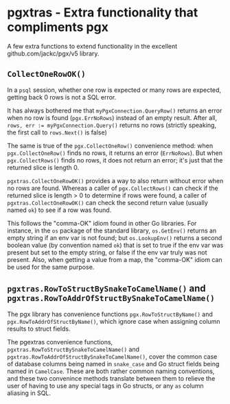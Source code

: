 # pgxtras - Extra functionality that compliments pgx

A few extra functions to extend functionality in
the excellent github.com/jackc/pgx/v5 library.

## `CollectOneRowOK()`

In a `psql` session, whether one row is expected or many rows are expected,
getting back 0 rows is not a SQL error.

It has always bothered me that `myPgxConnection.QueryRow()` returns
an error when no row is found (`pgx.ErrNoRows`) instead of an empty
result. After all, `rows, err := myPgxConnection.Query()` returns no rows
(strictly speaking, the first call to `rows.Next()` is false)

The same is true of the `pgx.CollectOneRow()` convenience method:
when `pgx.CollectOneRow()` finds no rows, it returns an error (`ErrNoRows`).
But when `pgx.CollectRows()` finds no rows, it does not return an error;
it's just that the returned slice is length 0.

`pgxtras.CollectOneRowOK()` provides a way to also return without error when no
rows are found. Whereas a caller of `pgx.CollectRows()` can check if the
returned slice is length > 0 to determine if rows were found, a caller of
`pgxtras.CollectOneRowOK()` can check the second return value (usually named `ok`)
to see if a row was found.

This follows the "comma-OK" idiom found in other Go libraries. For instance,
in the `os` package of the standard library, `os.GetEnv()` returns an
empty string if an env var is not found; but `os.LookupEnv()` returns
a second boolean value (by convention named `ok`) that is set to true
if the env var was present but set to the empty string, or false if
the env var truly was not present. Also, when getting a value from a map,
the "comma-OK" idiom can be used for the same purpose.

## `pgxtras.RowToStructBySnakeToCamelName()` and `pgxtras.RowToAddrOfStructBySnakeToCamelName()`

The pgx library has convenience functions `pgx.RowToStructByName()` and
`pgx.RowToAddrOfStructByName()`, which ignore case when assigning
column results to struct fields.

The pgextras convenience functions, `pgxtras.RowToStructBySnakeToCamelName()`
and `pgxtras.RowToAddrOfStructBySnakeToCamelName()`, cover the common case
of database columns being named in `snake_case` and Go struct fields
being named in `CamelCase`. These are both rather common naming conventions,
and these two convenince methods translate between them to relieve the user
of having to use any special tags in Go structs, or any `as` column
aliasing in SQL.
